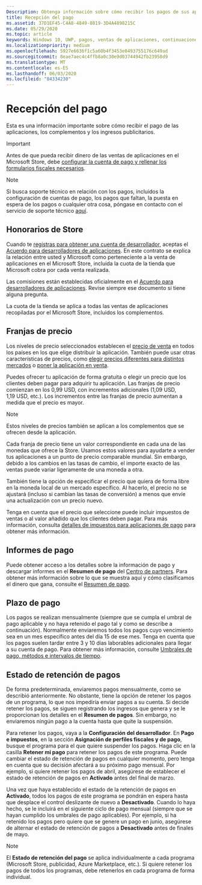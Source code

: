 ```yaml
---
Description: Obtenga información sobre cómo recibir los pagos de sus aplicaciones, complementos (productos en la aplicación) y beneficios publicitarios.
title: Recepción del pago
ms.assetid: 37D1EF45-C4A8-4849-8819-3D4A4898215C
ms.date: 05/29/2020
ms.topic: article
keywords: Windows 10, UWP, pagos, ventas de aplicaciones, continuaciones de aplicaciones, pagos, gastos de tienda, retención de pago, porcentaje
ms.localizationpriority: medium
ms.openlocfilehash: 5927e6636f1c5a60b4f3453e0493755176c649ad
ms.sourcegitcommit: 8eae7aec4c4ffb8a0c30e9d03744942fb23958d9
ms.translationtype: MT
ms.contentlocale: es-ES
ms.lasthandoff: 06/03/2020
ms.locfileid: "84334230"
---
```

# <a name="getting-paid"></a>Recepción del pago
Esta es una información importante sobre cómo recibir el pago de las aplicaciones, los complementos y los ingresos publicitarios.

> [!IMPORTANT]
> Antes de que pueda recibir dinero de las ventas de aplicaciones en el Microsoft Store, debe [configurar la cuenta de pago y rellenar los formularios fiscales necesarios](setting-up-your-payout-account-and-tax-forms.md).

> [!NOTE]
> Si busca soporte técnico en relación con los pagos, incluidos la configuración de cuentas de pago, los pagos que faltan, la puesta en espera de los pagos o cualquier otra cosa, póngase en contacto con el servicio de soporte técnico [aquí](https://developer.microsoft.com/windows/support).

## <a name="store-fee"></a>Honorarios de Store

Cuando te [registras para obtener una cuenta de desarrollador](https://developer.microsoft.com/store/register), aceptas el [Acuerdo para desarrolladores de aplicaciones](https://docs.microsoft.com/legal/windows/agreements/app-developer-agreement). En este contrato se explica la relación entre usted y Microsoft como perteneciente a la venta de aplicaciones en el Microsoft Store, incluida la cuota de la tienda que Microsoft cobra por cada venta realizada.

Las comisiones están establecidas oficialmente en el [Acuerdo para desarrolladores de aplicaciones](https://docs.microsoft.com/legal/windows/agreements/app-developer-agreement). Revise siempre ese documento si tiene alguna pregunta.

La cuota de la tienda se aplica a todas las ventas de aplicaciones recopiladas por el Microsoft Store, incluidos los complementos.


## <a name="price-tiers"></a>Franjas de precio

Los niveles de precio seleccionados establecen el [precio de venta](set-and-schedule-app-pricing.md#base-price) en todos los países en los que elige distribuir la aplicación. También puede usar otras características de precios, como [elegir precios diferentes para distintos mercados](set-and-schedule-app-pricing.md#override-base-price-for-specific-markets) o [poner la aplicación en venta](put-apps-and-add-ons-on-sale.md).

Puedes ofrecer tu aplicación de forma gratuita o elegir un precio que los clientes deben pagar para adquirir tu aplicación. Las franjas de precio comienzan en los 0,99 USD, con incrementos adicionales (1,09 USD, 1,19 USD, etc.). Los incrementos entre las franjas de precio aumentan a medida que el precio es mayor.

> [!NOTE] 
> Estos niveles de precios también se aplican a los complementos que se ofrecen desde la aplicación.

Cada franja de precio tiene un valor correspondiente en cada una de las monedas que ofrece la Store. Usamos estos valores para ayudarte a vender tus aplicaciones a un punto de precio comparable mundial. Sin embargo, debido a los cambios en las tasas de cambio, el importe exacto de las ventas puede variar ligeramente de una moneda a otra.

También tiene la opción de especificar el precio que quiera de forma libre en la moneda local de un mercado específico. Al hacerlo, el precio no se ajustará (incluso si cambian las tasas de conversión) a menos que envíe una actualización con un precio nuevo. 

Tenga en cuenta que el precio que seleccione puede incluir impuestos de ventas o al valor añadido que los clientes deben pagar. Para más información, consulta [detalles de impuestos para aplicaciones de pago](tax-details-for-paid-apps.md) para obtener más información.


## <a name="payout-reporting"></a>Informes de pago

Puede obtener acceso a los detalles sobre la información de pago y descargar informes en el **Resumen de pago** del [Centro de partners](https://partner.microsoft.com/dashboard). Para obtener más información sobre lo que se muestra aquí y cómo clasificamos el dinero que gana, consulte el [Resumen de pago](payout-summary.md).


## <a name="payout-timeframe"></a>Plazo de pago

Los pagos se realizan mensualmente (siempre que se cumpla el umbral de pago aplicable y no haya retenido el pago tal y como se describe a continuación). Normalmente enviaremos todos los pagos cuyo vencimiento sea en un mes específico antes del día 15 de ese mes. Tenga en cuenta que los pagos suelen tardar entre 3 y 10 días laborables adicionales para llegar a su cuenta de pago. Para obtener más información, consulte [Umbrales de pago, métodos e intervalos de tiempo](payment-thresholds-methods-and-timeframes.md).


##  <a name="payout-hold-status"></a>Estado de retención de pagos

De forma predeterminada, enviaremos pagos mensualmente, como se describió anteriormente. No obstante, tiene la opción de retener los pagos de un programa, lo que nos impediría enviar pagos a su cuenta. Si decide retener los pagos, se siguen registrando los ingresos que genera y se le proporcionan los detalles en el **Resumen de pagos**. Sin embargo, no enviaremos ningún pago a la cuenta hasta que quite la suspensión.

Para retener los pagos, vaya a la **Configuración del desarrollador**. En **Pago e impuestos**, en la sección **Asignación de perfiles fiscales y de pago**, busque el programa para el que quiere suspender los pagos. Haga clic en la casilla **Retener mi pago** para retener los pagos de este programa. Puede cambiar el estado de retención de pagos en cualquier momento, pero tenga en cuenta que su decisión afectará a su próximo pago mensual. Por ejemplo, si quiere retener los pagos de abril, asegúrese de establecer el estado de retención de pagos en **Activado** antes del final de marzo.

Una vez que haya establecido el estado de la retención de pagos en **Activado**, todos los pagos de este programa se pondrán en espera hasta que desplace el control deslizante de nuevo a **Desactivado**. Cuando lo haya hecho, se le incluirá en el siguiente ciclo de pago mensual (siempre que se hayan cumplido los umbrales de pago aplicables). Por ejemplo, si ha retenido los pagos pero quiere que se genere un pago en junio, asegúrese de alternar el estado de retención de pagos a **Desactivado** antes de finales de mayo.

> [!NOTE]
> El **Estado de retención del pago** se aplica individualmente a cada programa (Microsoft Store, publicidad, Azure Marketplace, etc.). Si quiere retener los pagos de todos los programas, debe retenerlos en cada programa de forma individual.


 

 




